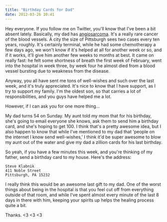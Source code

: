 ```yaml
---
title: "Birthday Cards for Dad"
date: 2012-03-26 10:41
---
```


Hey everyone. If you follow me on Twitter, you'll know that I've been a bit
absent lately. Basically, my dad has
[angiosarcoma](http://en.wikipedia.org/wiki/Angiosarcoma). It's a really rare
cancer of the blood vessels. A city the size of Pittsburgh sees two cases every
ten years, roughly. It's certainly terminal, while he had some chemotherapy a
few days ago, we won't know if it's helped at all for another week or so, and
if it works, it'll give him another few weeks to months at best. It came on
really fast: he felt some shortness of breath the first week of February, went
into the hospital in week three, by week four he almost died from a blood
vessel bursting due to weakness from the disease.

Anyway, you all have sent me tons of well-wishes and such over the last week,
and it's truly appreciated. It's nice to know that I have support, as I try to
support my family. I'm the oldest son, so that carries a lot of
responsibilities, and you guys have helped me a lot.

However, if I can ask you for one more thing...

My dad turns 54 on Sunday. My aunt told my mom that for his birthday, she's
going to email everyone she knows, ask them to send him a birthday card, and
she's hoping to get 100. I think that's a pretty awesome idea, but I also
happen to know that while I've mentioned to my dad that 'people on the internet
I know send well-wishes,' I think it'd be super awesome to blow my aunt out of
the water and give my dad a zillion cards for his last birthday.

So yeah, if you have a few minutes this week, and you're thinking of my father,
send a birthday card to my house. Here's the address:

```
Steve Klabnik
411 Noble Street
Pittsburgh, PA 15232
```

I really think this would be an awesome last gift to my dad. One of the worst
things about being in the hospital is that you feel cut off from everything
outside of that room, and while I've spent almost every minute of the last 8
days in there with him, keeping your spirits up helps the healing process quite
a bit.

Thanks. <3 <3 <3
